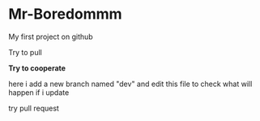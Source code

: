 # Mr-Boredommm

My first project on github

Try to pull

**Try to cooperate**

here i add a new branch named "dev" and edit this file to check what will happen if i update

try pull request
